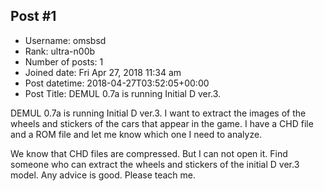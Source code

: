 ## Post #1
- Username: omsbsd
- Rank: ultra-n00b
- Number of posts: 1
- Joined date: Fri Apr 27, 2018 11:34 am
- Post datetime: 2018-04-27T03:52:05+00:00
- Post Title: DEMUL 0.7a is running Initial D ver.3.

DEMUL 0.7a is running Initial D ver.3.
I want to extract the images of the wheels and stickers of the cars that appear in the game.
I have a CHD file and a ROM file and let me know which one I need to analyze.

We know that CHD files are compressed. But I can not open it. Find someone who can extract the wheels and stickers of the initial D ver.3 model. Any advice is good. Please teach me.

